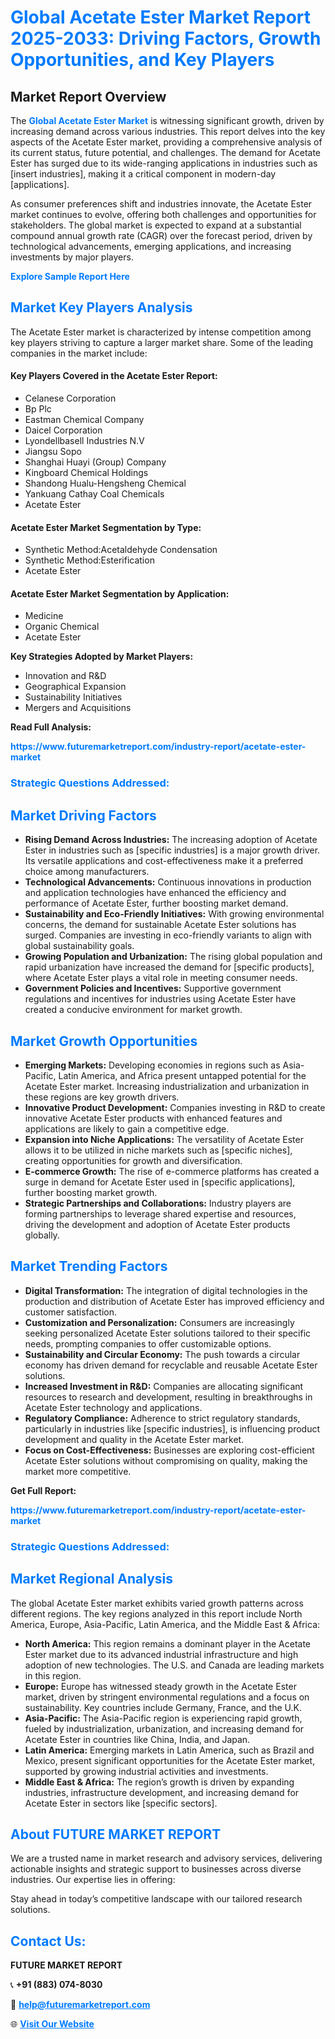 <h1 style="color: #007BFF;">Global Acetate Ester Market Report 2025-2033: Driving Factors, Growth Opportunities, and Key Players</h1>

<section id="overview">
<h2>Market Report Overview</h2>
<p>The <a href="https://www.futuremarketreport.com/industry-report/acetate-ester-market" style="color: #007BFF; text-decoration: none;"><strong>Global Acetate Ester Market</strong></a> is witnessing significant growth, driven by increasing demand across various industries. This report delves into the key aspects of the Acetate Ester market, providing a comprehensive analysis of its current status, future potential, and challenges. The demand for Acetate Ester has surged due to its wide-ranging applications in industries such as [insert industries], making it a critical component in modern-day [applications].</p>
<p>As consumer preferences shift and industries innovate, the Acetate Ester market continues to evolve, offering both challenges and opportunities for stakeholders. The global market is expected to expand at a substantial compound annual growth rate (CAGR) over the forecast period, driven by technological advancements, emerging applications, and increasing investments by major players.</p>
</section>

<section id="overview">
<p><a href="https://www.futuremarketreport.com/request-sample/reportId=99186" style="color: #007BFF; text-decoration: none;"><strong>Explore Sample Report Here</strong></a></p>
</section>

<section id="key-players">
<h2 style="color: #007BFF;">Market Key Players Analysis</h2>
<p>The Acetate Ester market is characterized by intense competition among key players striving to capture a larger market share. Some of the leading companies in the market include:</p>
<h4>Key Players Covered in the Acetate Ester Report:</h4>
<ul><li>Celanese Corporation</li><li>Bp Plc</li><li>Eastman Chemical Company</li><li>Daicel Corporation</li><li>Lyondellbasell Industries N.V</li><li>Jiangsu Sopo</li><li>Shanghai Huayi (Group) Company</li><li>Kingboard Chemical Holdings</li><li>Shandong Hualu-Hengsheng Chemical</li><li>Yankuang Cathay Coal Chemicals</li><li>Acetate Ester</li></ul>
<h4>Acetate Ester Market Segmentation by Type:</h4>
<ul><li>Synthetic Method:Acetaldehyde Condensation</li><li>Synthetic Method:Esterification</li><li>Acetate Ester</li></ul>

<h4>Acetate Ester Market Segmentation by Application:</h4>
<ul><li>Medicine</li><li>Organic Chemical</li><li>Acetate Ester</li></ul>
<p><strong>Key Strategies Adopted by Market Players:</strong></p>
<ul>
<li>Innovation and R&D</li>
<li>Geographical Expansion</li>
<li>Sustainability Initiatives</li>
<li>Mergers and Acquisitions</li>
</ul>
</section>

<section>
<p><strong>Read Full Analysis: </strong></p><a href="https://www.futuremarketreport.com/industry-report/acetate-ester-market" style="color: #007BFF; text-decoration: none;"><strong>https://www.futuremarketreport.com/industry-report/acetate-ester-market</strong></a>
<h3 style="color: #007BFF;">Strategic Questions Addressed:</h3>
</section>

<section id="driving-factors">
<h2 style="color: #007BFF;">Market Driving Factors</h2>
<ul>
<li><strong>Rising Demand Across Industries:</strong> The increasing adoption of Acetate Ester in industries such as [specific industries] is a major growth driver. Its versatile applications and cost-effectiveness make it a preferred choice among manufacturers.</li>
<li><strong>Technological Advancements:</strong> Continuous innovations in production and application technologies have enhanced the efficiency and performance of Acetate Ester, further boosting market demand.</li>
<li><strong>Sustainability and Eco-Friendly Initiatives:</strong> With growing environmental concerns, the demand for sustainable Acetate Ester solutions has surged. Companies are investing in eco-friendly variants to align with global sustainability goals.</li>
<li><strong>Growing Population and Urbanization:</strong> The rising global population and rapid urbanization have increased the demand for [specific products], where Acetate Ester plays a vital role in meeting consumer needs.</li>
<li><strong>Government Policies and Incentives:</strong> Supportive government regulations and incentives for industries using Acetate Ester have created a conducive environment for market growth.</li>
</ul>
</section>

<section id="growth-opportunities">
<h2 style="color: #007BFF;">Market Growth Opportunities</h2>
<ul>
<li><strong>Emerging Markets:</strong> Developing economies in regions such as Asia-Pacific, Latin America, and Africa present untapped potential for the Acetate Ester market. Increasing industrialization and urbanization in these regions are key growth drivers.</li>
<li><strong>Innovative Product Development:</strong> Companies investing in R&D to create innovative Acetate Ester products with enhanced features and applications are likely to gain a competitive edge.</li>
<li><strong>Expansion into Niche Applications:</strong> The versatility of Acetate Ester allows it to be utilized in niche markets such as [specific niches], creating opportunities for growth and diversification.</li>
<li><strong>E-commerce Growth:</strong> The rise of e-commerce platforms has created a surge in demand for Acetate Ester used in [specific applications], further boosting market growth.</li>
<li><strong>Strategic Partnerships and Collaborations:</strong> Industry players are forming partnerships to leverage shared expertise and resources, driving the development and adoption of Acetate Ester products globally.</li>
</ul>
</section>

<section id="trending-factors">
<h2 style="color: #007BFF;">Market Trending Factors</h2>
<ul>
<li><strong>Digital Transformation:</strong> The integration of digital technologies in the production and distribution of Acetate Ester has improved efficiency and customer satisfaction.</li>
<li><strong>Customization and Personalization:</strong> Consumers are increasingly seeking personalized Acetate Ester solutions tailored to their specific needs, prompting companies to offer customizable options.</li>
<li><strong>Sustainability and Circular Economy:</strong> The push towards a circular economy has driven demand for recyclable and reusable Acetate Ester solutions.</li>
<li><strong>Increased Investment in R&D:</strong> Companies are allocating significant resources to research and development, resulting in breakthroughs in Acetate Ester technology and applications.</li>
<li><strong>Regulatory Compliance:</strong> Adherence to strict regulatory standards, particularly in industries like [specific industries], is influencing product development and quality in the Acetate Ester market.</li>
<li><strong>Focus on Cost-Effectiveness:</strong> Businesses are exploring cost-efficient Acetate Ester solutions without compromising on quality, making the market more competitive.</li>
</ul>
</section>

<section>
<p><strong>Get Full Report: </strong></p><a href="https://www.futuremarketreport.com/industry-report/acetate-ester-market" style="color: #007BFF; text-decoration: none;"><strong>https://www.futuremarketreport.com/industry-report/acetate-ester-market</strong></a>
<h3 style="color: #007BFF;">Strategic Questions Addressed:</h3>
</section>


<section id="regional-analysis">
<h2 style="color: #007BFF;">Market Regional Analysis</h2>
<p>The global Acetate Ester market exhibits varied growth patterns across different regions. The key regions analyzed in this report include North America, Europe, Asia-Pacific, Latin America, and the Middle East & Africa:</p>
<ul>
<li><strong>North America:</strong> This region remains a dominant player in the Acetate Ester market due to its advanced industrial infrastructure and high adoption of new technologies. The U.S. and Canada are leading markets in this region.</li>
<li><strong>Europe:</strong> Europe has witnessed steady growth in the Acetate Ester market, driven by stringent environmental regulations and a focus on sustainability. Key countries include Germany, France, and the U.K.</li>
<li><strong>Asia-Pacific:</strong> The Asia-Pacific region is experiencing rapid growth, fueled by industrialization, urbanization, and increasing demand for Acetate Ester in countries like China, India, and Japan.</li>
<li><strong>Latin America:</strong> Emerging markets in Latin America, such as Brazil and Mexico, present significant opportunities for the Acetate Ester market, supported by growing industrial activities and investments.</li>
<li><strong>Middle East & Africa:</strong> The region’s growth is driven by expanding industries, infrastructure development, and increasing demand for Acetate Ester in sectors like [specific sectors].</li>
</ul>
</section>

<footer>
<h2 style="color: #007BFF;">About FUTURE MARKET REPORT</h2>
<p>We are a trusted name in market research and advisory services, delivering actionable insights and strategic support to businesses across diverse industries. Our expertise lies in offering:</p>

<p>Stay ahead in today’s competitive landscape with our tailored research solutions.</p>

<h2 style="color: #007BFF;">Contact Us:</h2>
<p><strong>FUTURE MARKET REPORT</strong></p>
<p>📞 <strong>+91 (883) 074-8030</strong></p>
<p>📧 <strong><a href="mailto:help@futuremarketreport.com" style="color: #007BFF;">help@futuremarketreport.com</a></strong></p>
<p>🌐 <strong><a href="https://www.futuremarketreport.com/" style="color: #007BFF;">Visit Our Website</a></strong></p>
</footer>